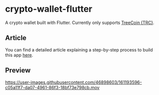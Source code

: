 # crypto-wallet-flutter

A crypto wallet built with Flutter. Currently only supports [TreeCoin (TRC)](https://rinkeby.etherscan.io/address/0x6F6621EA05E7c2C5af925fc9Df015584E220aE2a#code).

## Article 

You can find a detailed article explaining a step-by-step process to build this app [here](https://read.pixelapps.io/how-to-build-a-crypto-wallet-like-metamask-using-flutter-part-1-d094b3d9d572). 

## Preview

https://user-images.githubusercontent.com/46898603/161193596-c05a11f7-da07-4961-86f3-18bf73e798cb.mov

